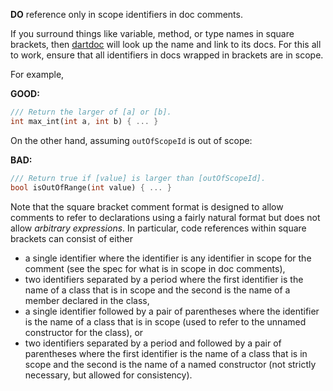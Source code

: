 
**DO** reference only in scope identifiers in doc comments.

If you surround things like variable, method, or type names in square brackets,
then [dartdoc](https://dart.dev/guides/language/effective-dart/documentation) will look
up the name and link to its docs.  For this all to work, ensure that all
identifiers in docs wrapped in brackets are in scope.

For example,

**GOOD:**
```dart
/// Return the larger of [a] or [b].
int max_int(int a, int b) { ... }
```

On the other hand, assuming `outOfScopeId` is out of scope:

**BAD:**
```dart
/// Return true if [value] is larger than [outOfScopeId].
bool isOutOfRange(int value) { ... }
```

Note that the square bracket comment format is designed to allow 
comments to refer to declarations using a fairly natural format 
but does not allow *arbitrary expressions*.  In particular, code 
references within square brackets can consist of either

- a single identifier where the identifier is any identifier in scope for the comment (see the spec for what is in scope in doc comments),
- two identifiers separated by a period where the first identifier is the name of a class that is in scope and the second is the name of a member declared in the class,
- a single identifier followed by a pair of parentheses where the identifier is the name of a class that is in scope (used to refer to the unnamed constructor for the class), or
- two identifiers separated by a period and followed by a pair of parentheses where the first identifier is the name of a class that is in scope and the second is the name of a named constructor (not strictly necessary, but allowed for consistency).

